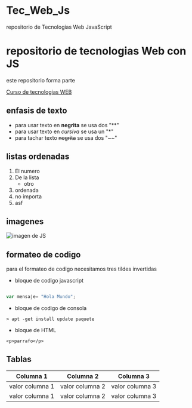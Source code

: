 # Tec_Web_Js
repositorio de Tecnologias Web JavaScript
# repositorio de tecnologias Web con JS
 este repositorio forma parte 
 
 [Curso de tecnologias WEB](https://github.com/adrianeguez/Tec_Web_Js_2016_B)
 
 ## enfasis de texto 
 * para usar texto en **negrita** se usa dos "**"
 * para usar texto en *cursiva* se usa un "*"
 * para tachar texto  ~~negrita~~ se usa dos "~~"
 
 ## listas ordenadas
 
 1. El numero 
 2. De la lista
    * otro
 3. ordenada
 4. no importa
 5. asf
 
 
 ## imagenes
 
 ![imagen de JS](http://costaricajs.co/img/CostaRicaJS-Sloth.png "javascript")
 
 
 ## formateo de codigo
 
 para el formateo de codigo necesitamos tres tildes invertidas
 
 * bloque de codigo javascript
 ```javascript
 
 var mensaje= "Hola Mundo";
 ```
 
 * bloque de codigo de consola
 
 ```
 > apt -get install update paquete
 ```
 
 * bloque de HTML
 
 ```
 <p>parrafo</p>
 
 ```
 
 
 ## Tablas 
 
 |Columna 1 |Columna 2 |Columna 3 |
 | --- | --- | --- |
 |valor columna 1 |valor columna 2 |valor columna 3 |
 |valor columna 1 |valor columna 2 |valor columna 3 |